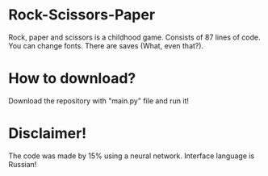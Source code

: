 # Rock-Scissors-Paper
Rock, paper and scissors is a childhood game. Consists of 87 lines of code. You can change fonts. There are saves (What, even that?).
# How to download?
Download the repository with "main.py" file and run it!
# Disclaimer!
The code was made by 15% using a neural network. Interface language is Russian!
